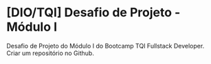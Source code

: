 # [DIO/TQI] Desafio de Projeto - Módulo I
Desafio de Projeto do Módulo I do Bootcamp TQI Fullstack Developer.  
Criar um repositório no Github.
